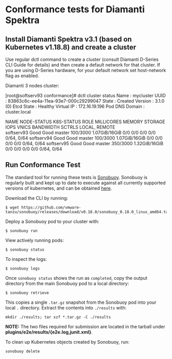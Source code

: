 # Conformance tests for Diamanti Spektra

## Install Diamanti Spektra v3.1 (based on Kubernetes v1.18.8) and create a cluster

Use regular dctl command to create a cluster (consult Diamanti D-Series CLI Guide for details) and then create a default network for that cluster.  If you are using D-Series hardware, for your default network set host-network flag as enabled.

Diamanti 3 nodes cluster:

[root@softserv93 conformance]# dctl cluster status
Name           	: mycluster
UUID           	: 83863c6c-ee4a-11ea-93e7-000c29299047
State          	: Created
Version        	: 3.1.0 (0)
Etcd State     	: Healthy
Virtual IP     	: 172.16.19.196
Pod DNS Domain	: cluster.local

NAME         NODE-STATUS   K8S-STATUS   ROLE      MILLICORES   MEMORY          STORAGE   IOPS      VNICS     BANDWIDTH   SCTRLS
                                                                                                                         LOCAL, REMOTE   
softserv93   Good          Good         master    100/3000     1.07GiB/16GiB   0/0       0/0       0/0       0/0         0/64, 0/64
softserv94   Good          Good         master    100/3000     1.07GiB/16GiB   0/0       0/0       0/0       0/0         0/64, 0/64
softserv95   Good          Good         master    350/3000     1.32GiB/16GiB   0/0       0/0       0/0       0/0         0/64, 0/64



## Run Conformance Test

The standard tool for running these tests is
[Sonobuoy](https://github.com/heptio/sonobuoy).  Sonobuoy is
regularly built and kept up to date to execute against all
currently supported versions of kubernetes, and can be obtained [here](https://github.com/heptio/sonobuoy/releases).

Download the CLI by running:

```
$ wget https://github.com/vmware-tanzu/sonobuoy/releases/download/v0.18.0/sonobuoy_0.18.0_linux_amd64.tar.gz
```

Deploy a Sonobuoy pod to your cluster with:

```
$ sonobuoy run
```

View actively running pods:

```
$ sonobuoy status
```


To inspect the logs:

```
$ sonobuoy logs
```

Once `sonobuoy status` shows the run as `completed`, copy the output directory from the main Sonobuoy pod to
a local directory:

```
$ sonobuoy retrieve
```

This copies a single `.tar.gz` snapshot from the Sonobuoy pod into your local
`.` directory. Extract the contents into `./results` with:

```
mkdir ./results; tar xzf *.tar.gz -C ./results
```

**NOTE:** The two files required for submission are located in the tarball under **plugins/e2e/results/{e2e.log,junit.xml}**.

To clean up Kubernetes objects created by Sonobuoy, run:

```
sonobuoy delete
```

